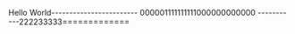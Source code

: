 Hello World------------------------
000001111111111000000000000
-----------222233333=============
 
